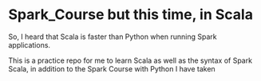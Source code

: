 # Spark_Course but this time, in Scala
So, I heard that Scala is faster than Python when running Spark applications.

This is a practice repo for me to learn Scala as well as the syntax of Spark Scala, in addition to the Spark Course with Python I have taken
